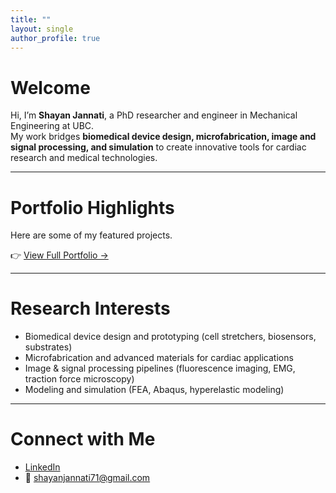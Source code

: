 ```yaml
---
title: ""
layout: single
author_profile: true
---
```


# Welcome
Hi, I’m **Shayan Jannati**, a PhD researcher and engineer in Mechanical Engineering at UBC.  
My work bridges **biomedical device design, microfabrication, image and signal processing, and simulation** to create innovative tools for cardiac research and medical technologies.  

---

# Portfolio Highlights
Here are some of my featured projects. 

👉 [View Full Portfolio →](/portfolio/)  

---

# Research Interests
- Biomedical device design and prototyping (cell stretchers, biosensors, substrates)  
- Microfabrication and advanced materials for cardiac applications  
- Image & signal processing pipelines (fluorescence imaging, EMG, traction force microscopy)  
- Modeling and simulation (FEA, Abaqus, hyperelastic modeling)  

---

# Connect with Me
- [LinkedIn](https://www.linkedin.com/in/shayan-jannati-172581b2/)  
- 📧 shayanjannati71@gmail.com  

